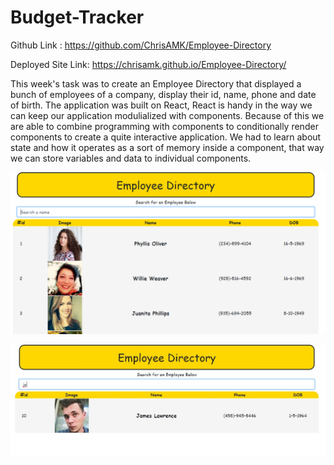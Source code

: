 # Budget-Tracker

Github Link : https://github.com/ChrisAMK/Employee-Directory

Deployed Site Link: https://chrisamk.github.io/Employee-Directory/


This week's task was to create an Employee Directory that displayed a bunch of employees of a company, display their id, name, phone and date of birth. The application was built on React, React is handy in the way we can keep our application modulialized with components. Because of this we are able to combine programming with components to conditionally render components to create a quite interactive application. We had to learn about state and how it operates as a sort of memory inside a component, that way we can store variables and data to individual components.


![screenshot](images/screen1.PNG)

![screenshot](images/screen2.jpg)
